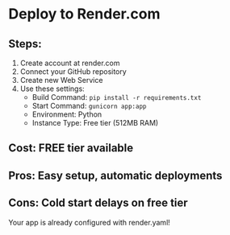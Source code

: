 # Deploy to Render.com

## Steps:
1. Create account at render.com
2. Connect your GitHub repository
3. Create new Web Service
4. Use these settings:
   - Build Command: `pip install -r requirements.txt`
   - Start Command: `gunicorn app:app`
   - Environment: Python
   - Instance Type: Free tier (512MB RAM)

## Cost: FREE tier available
## Pros: Easy setup, automatic deployments
## Cons: Cold start delays on free tier

Your app is already configured with render.yaml!
